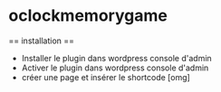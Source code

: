 # oclockmemorygame

== installation ==

- Installer le plugin dans wordpress console d'admin
- Activer le plugin dans wordpress console d'admin
- créer une page et insérer le shortcode [omg]
